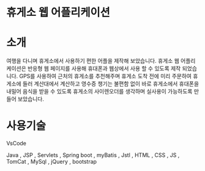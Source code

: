 # 휴게소 웹 어플리케이션 

# 소개 

여행을 다니며 휴게소에서 사용하기 편한 어플을 제작해 보았습니다.
  휴게소 웹 어플리케이션은 반응형 웹 페이지를 사용해 휴대폰과 웹상에서 사용 할 수 있도록 제작 되었습니다.
  GPS를 사용하여 근처의 휴게소를 추천해주며 휴게소 도착 전에 미리 주문하여 휴게소에 들러 계산대에서 계산하고 
  영수증 챙기는 불편함 없이 바로 휴게소에서 휴대폰을 내밀어 음식을 받을 수 있도록 휴게소의 사이렌오더를 
  생각하며 실사용이 가능하도록 만들어 보았습니다. 


# 사용기술

VsCode

 Java , JSP , Servlets , Spring boot , myBatis , Jstl , HTML , CSS , JS , TomCat , MySql , jQuery , bootstrap
